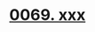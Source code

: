 # [0069. xxx](https://github.com/Tdahuyou/chrome/tree/main/0069.%20xxx)

<!-- region:toc -->

<!-- endregion:toc -->


